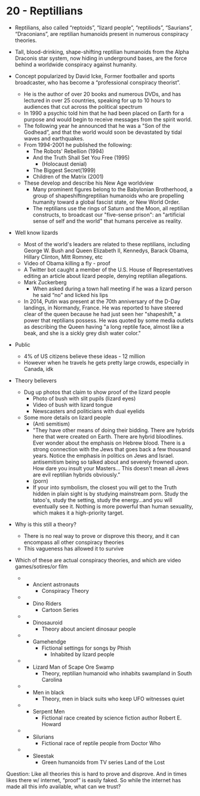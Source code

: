 20 - Reptillians
====
* Reptilians, also called “reptoids”, “lizard people”, “reptiliods”, “Saurians”, “Draconians”, are reptilian humanoids present in numerous conspiracy theories.
* Tall, blood-drinking, shape-shifting reptilian humanoids from the Alpha Draconis star system, now hiding in underground bases, are the force behind a worldwide conspiracy against humanity.

* Concept popularized by David Icke, Former footballer and sports broadcaster, who has become a “professional conspiracy theorist”.
    * He is the author of over 20 books and numerous DVDs, and has lectured in over 25 countries, speaking for up to 10 hours to audiences that cut across the political spectrum
    * In 1990 a psychic told him that he had been placed on Earth for a purpose and would begin to receive messages from the spirit world.
    * The following year he announced that he was a "Son of the Godhead”, and that the world would soon be devastated by tidal waves and earthquakes.
    * From 1994-2001 he published the following:
        * The Robots' Rebellion (1994)
        * And the Truth Shall Set You Free (1995)
            * (Holocaust denial)
        * The Biggest Secret(1999)
        * Children of the Matrix (2001)
    * These develop and describe his New Age worldview
        * Many prominent figures belong to the Babylonian Brotherhood, a group of shapeshiftingreptilian humanoids who are propelling humanity toward a global fascist state, or New World Order.
        * The reptilians use the rings of Saturn and the Moon, all reptilian constructs, to broadcast our "five-sense prison": an "artificial sense of self and the world" that humans perceive as reality.
* Well know lizards
    * Most of the world's leaders are related to these reptilians, including George W. Bush and Queen Elizabeth II, Kennedys, Barack Obama, Hillary Clinton, Mitt Romney, etc
    * Video of Obama killing a fly - proof
    *  A Twitter bot caught a member of the U.S. House of Representatives editing an article about lizard people, denying reptilian allegations.
    * Mark Zuckerberg
        * When asked during a town hall meeting if he was a lizard person he said “no” and licked his lips
    * In 2014, Putin was present at the 70th anniversary of the D-Day landings, in Normandy, France. He was reported to have steered clear of the queen because he had just seen her "shapeshift," a power that reptilians possess. He was quoted by some media outlets as describing the Queen having "a long reptile face, almost like a beak, and she is a sickly grey dish water color."
* Public
    * 4% of US citizens believe these ideas - 12 million
    * However when he travels he gets pretty large crowds, especially in Canada, idk
* Theory believers
    * Dug up photos that claim to show proof of the lizard people
        * Photo of bush with slit pupils (lizard eyes)
        * Video of bush with lizard tongue
        * Newscasters and politicians with dual eyelids
    * Some more details on lizard people
        * (Anti semitism)
        * "They have other means of doing their bidding. There are hybrids here that were created on Earth. There are hybrid bloodlines. Ever wonder about the emphasis on Hebrew blood. There is a strong connection with the Jews that goes back a few thousand years. Notice the emphasis in politics on Jews and Israel. antisemitism being so talked about and severely frowned upon. How dare you insult your Masters... This doesn't mean all Jews are evil reptilian hybrids obviously.”
        * (porn)
        * If your into symbolism, the closest you will get to the Truth hidden in plain sight is by studying mainstream porn. Study the tatoo's, study the setting, study the energy...and you will eventually see it. Nothing is more powerful than human sexuality, which makes it a high-priority target.
* Why is this still a theory?
    * There is no real way to prove or disprove this theory, and it can encompass all other conspiracy theories
    * This vagueness has allowed it to survive
* Which of these are actual conspiracy theories, and which are video games/sotires/or film
    * * Ancient astronauts
        * Conspiracy Theory
    * * Dino Riders
        * Cartoon Series
    * * Dinosauroid
        * Theory about ancient dinosaur people
    * * Gamehendge
        * Fictional settings for songs by Phish
            * Inhabited by lizard people
    * * Lizard Man of Scape Ore Swamp
        * Theory, reptilian humanoid who inhabits swampland in South Carolina
    * * Men in black
        * Theory, men in black suits who keep UFO witnesses quiet
    * * Serpent Men
        * Fictional race created by science fiction author Robert E. Howard
    * * Silurians
        * Fictional race of reptile people from Doctor Who
    * * Sleestak
        * Green humanoids from TV series Land of the Lost

Question:
Like all theories this is hard to prove and disprove.  And in times likes there w/ internet, “proof” is easily faked.  So while the internet has made all this info available, what can we trust?
